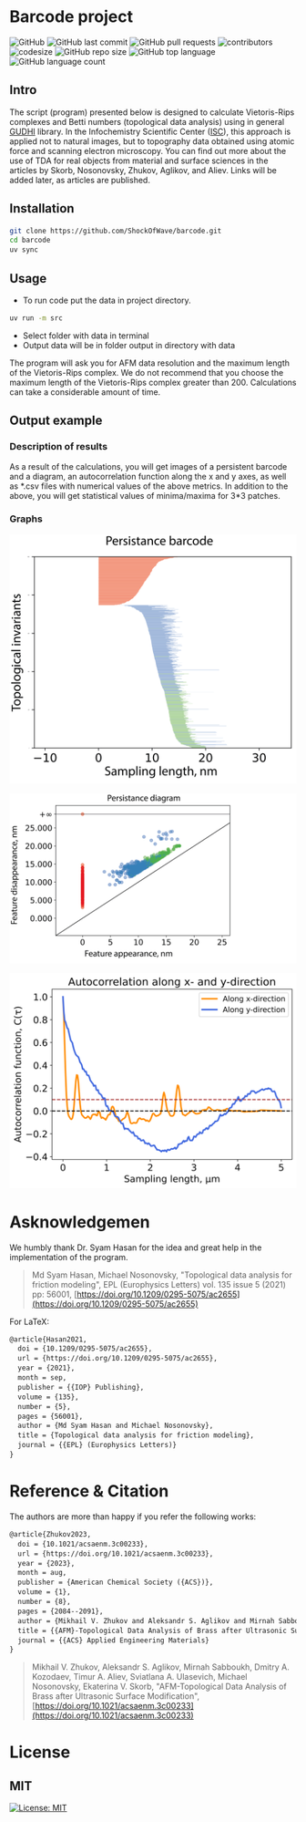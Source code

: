 
# Barcode project

![GitHub](https://img.shields.io/github/license/ShockOfWave/barcode)
![GitHub last commit](https://img.shields.io/github/last-commit/ShockOfWave/barcode)
![GitHub pull requests](https://img.shields.io/github/issues-pr/ShockOfWave/barcode)
![contributors](https://img.shields.io/github/contributors/ShockOfWave/barcode) 
![codesize](https://img.shields.io/github/languages/code-size/ShockOfWave/barcode)
![GitHub repo size](https://img.shields.io/github/repo-size/ShockOfWave/barcode)
![GitHub top language](https://img.shields.io/github/languages/top/ShockOfWave/barcode)
![GitHub language count](https://img.shields.io/github/languages/count/ShockOfWave/barcode)

## Intro

The script (program) presented below is designed to calculate Vietoris-Rips complexes and Betti numbers (topological data analysis) using in general [GUDHI](https://gudhi.inria.fr/) library. In the Infochemistry Scientific Center ([ISC](https://infochemistry.ru/)), this approach is applied not to natural images, but to topography data obtained using atomic force and scanning electron microscopy. You can find out more about the use of TDA for real objects from material and surface sciences in the articles by Skorb, Nosonovsky, Zhukov, Aglikov, and Aliev. Links will be added later, as articles are published.

## Installation

```bash
git clone https://github.com/ShockOfWave/barcode.git
cd barcode
uv sync
```

## Usage
- To run code put the data in project directory.
```bash
uv run -m src
```
- Select folder with data in terminal
- Output data will be in folder output in directory with data

The program will ask you for AFM data resolution and the maximum length of the Vietoris-Rips complex. We do not recommend that you choose the maximum length of the Vietoris-Rips complex greater than 200. Calculations can take a considerable amount of time.

## Output example

### Description of results

As a result of the calculations, you will get images of a persistent barcode and a diagram, an autocorrelation function along the x and y axes, as well as \*.csv files with numerical values of the above metrics. In addition to the above, you will get statistical values of minima/maxima for 3\*3 patches.

### Graphs

<p align="center">

![First image](images/barcode.png)

</p>

<p align="center">

![Second image](images/diagram.png)

</p>

<p align="center">

![Third image](images/autocorr_function.png)

</p>

# Asknowledgemen

We humbly thank Dr. Syam Hasan for the idea and great help in the implementation of the program.

> Md Syam Hasan, Michael Nosonovsky, "Topological data analysis for friction modeling",  EPL (Europhysics Letters) vol. 135 issue 5 (2021) pp: 56001, [https://doi.org/10.1209/0295-5075/ac2655](https://doi.org/10.1209/0295-5075/ac2655)

For LaTeX:

```tex
@article{Hasan2021,
  doi = {10.1209/0295-5075/ac2655},
  url = {https://doi.org/10.1209/0295-5075/ac2655},
  year = {2021},
  month = sep,
  publisher = {{IOP} Publishing},
  volume = {135},
  number = {5},
  pages = {56001},
  author = {Md Syam Hasan and Michael Nosonovsky},
  title = {Topological data analysis for friction modeling},
  journal = {{EPL} (Europhysics Letters)}
}
```

# Reference & Citation

The authors are more than happy if you refer the following works:

```tex
@article{Zhukov2023,
  doi = {10.1021/acsaenm.3c00233},
  url = {https://doi.org/10.1021/acsaenm.3c00233},
  year = {2023},
  month = aug,
  publisher = {American Chemical Society ({ACS})},
  volume = {1},
  number = {8},
  pages = {2084--2091},
  author = {Mikhail V. Zhukov and Aleksandr S. Aglikov and Mirnah Sabboukh and Dmitry A. Kozodaev and Timur A. Aliev and Sviatlana A. Ulasevich and Michael Nosonovsky and Ekaterina V. Skorb},
  title = {{AFM}-Topological Data Analysis of Brass after Ultrasonic Surface Modification},
  journal = {{ACS} Applied Engineering Materials}
}
```

> Mikhail V. Zhukov, Aleksandr S. Aglikov, Mirnah Sabboukh, Dmitry A. Kozodaev, Timur A. Aliev,
Sviatlana A. Ulasevich, Michael Nosonovsky, Ekaterina V. Skorb, "AFM-Topological Data Analysis of Brass after Ultrasonic Surface Modification", [https://doi.org/10.1021/acsaenm.3c00233](https://doi.org/10.1021/acsaenm.3c00233)


# License
## MIT

[![License: MIT](https://img.shields.io/badge/License-MIT-yellow.svg)](https://opensource.org/licenses/MIT)
